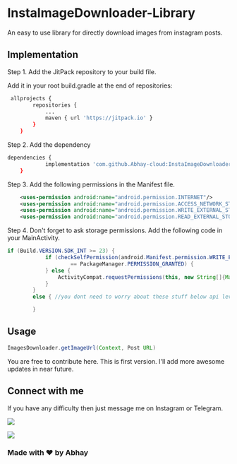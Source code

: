 
# InstaImageDownloader-Library

An easy to use library for directly download images from instagram posts.




## Implementation

Step 1. Add the JitPack repository to your build file.

Add it in your root build.gradle at the end of repositories:

```bash 
 allprojects {
		repositories {
			...
			maven { url 'https://jitpack.io' }
		}
	}
```

Step 2. Add the dependency

```bash
dependencies {
	        implementation 'com.github.Abhay-cloud:InstaImageDownloader-Library:0.1.2'
	}
```
    
Step 3. Add the following permissions in the Manifest file.

```xml
    <uses-permission android:name="android.permission.INTERNET"/>
    <uses-permission android:name="android.permission.ACCESS_NETWORK_STATE" />
    <uses-permission android:name="android.permission.WRITE_EXTERNAL_STORAGE" />
    <uses-permission android:name="android.permission.READ_EXTERNAL_STORAGE" />
```

Step 4. Don't forget to ask storage permissions. Add the following code in your MainActivity.
```java
if (Build.VERSION.SDK_INT >= 23) {
            if (checkSelfPermission(android.Manifest.permission.WRITE_EXTERNAL_STORAGE)
                    == PackageManager.PERMISSION_GRANTED) {
            } else {
                ActivityCompat.requestPermissions(this, new String[]{Manifest.permission.WRITE_EXTERNAL_STORAGE}, 1);
            }
        }
        else { //you dont need to worry about these stuff below api level 23

        }
```

## Usage
```java
ImagesDownloader.getImageUrl(Context, Post URL)
```

You are free to contribute here. This is first version. I'll add more awesome updates in near future.



  

## Connect with me

If you have any difficulty then just message me on Instagram or Telegram.

[![](https://img.shields.io/badge/Instagram-E4405F?style=for-the-badge&logo=instagram&logoColor=white)](https://www.instagram.com/its_sn_abhay/)

[![](https://img.shields.io/badge/Telegram-2CA5E0?style=for-the-badge&logo=telegram&logoColor=white)](https://t.me/abhaycloud)

### Made with ❤️ by Abhay